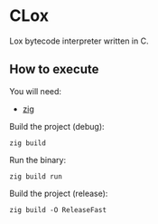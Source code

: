 # CLox

Lox bytecode interpreter written in C.

## How to execute

You will need:

- [zig](https://ziglang.org/)

Build the project (debug):

```
zig build
```

Run the binary:

```
zig build run
```

Build the project (release):

```
zig build -O ReleaseFast
```


